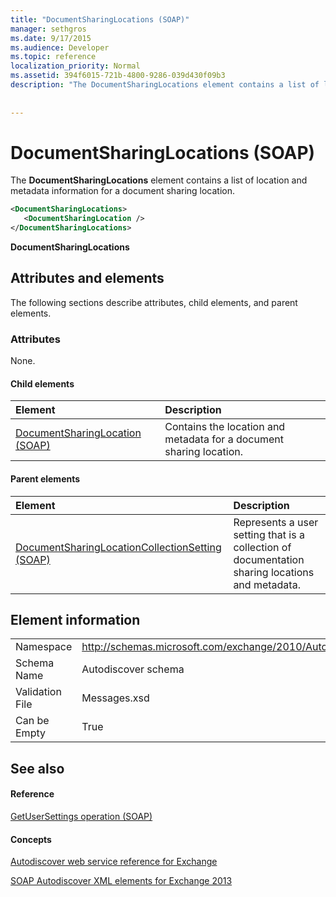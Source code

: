 ```yaml
---
title: "DocumentSharingLocations (SOAP)"
manager: sethgros
ms.date: 9/17/2015
ms.audience: Developer
ms.topic: reference
localization_priority: Normal
ms.assetid: 394f6015-721b-4800-9286-039d430f09b3
description: "The DocumentSharingLocations element contains a list of location and metadata information for a document sharing location."
 
 
---
```


# DocumentSharingLocations (SOAP)

The **DocumentSharingLocations** element contains a list of location and metadata information for a document sharing location. 
  
```XML
<DocumentSharingLocations>
   <DocumentSharingLocation />
</DocumentSharingLocations>
```

 **DocumentSharingLocations**
## Attributes and elements

The following sections describe attributes, child elements, and parent elements.
  
### Attributes

None.
  
#### Child elements

|**Element**|**Description**|
|:-----|:-----|
|[DocumentSharingLocation (SOAP)](documentsharinglocation-soap.md) <br/> |Contains the location and metadata for a document sharing location.  <br/> |
   
#### Parent elements

|**Element**|**Description**|
|:-----|:-----|
|[DocumentSharingLocationCollectionSetting (SOAP)](documentsharinglocationcollectionsetting-soap.md) <br/> |Represents a user setting that is a collection of documentation sharing locations and metadata.  <br/> |
   
## Element information

|||
|:-----|:-----|
|Namespace  <br/> |http://schemas.microsoft.com/exchange/2010/Autodiscover  <br/> |
|Schema Name  <br/> |Autodiscover schema  <br/> |
|Validation File  <br/> |Messages.xsd  <br/> |
|Can be Empty  <br/> |True  <br/> |
   
## See also

#### Reference

[GetUserSettings operation (SOAP)](getusersettings-operation-soap.md)
#### Concepts

[Autodiscover web service reference for Exchange](autodiscover-web-service-reference-for-exchange.md)
  
[SOAP Autodiscover XML elements for Exchange 2013](soap-autodiscover-xml-elements-for-exchange-2013.md)

